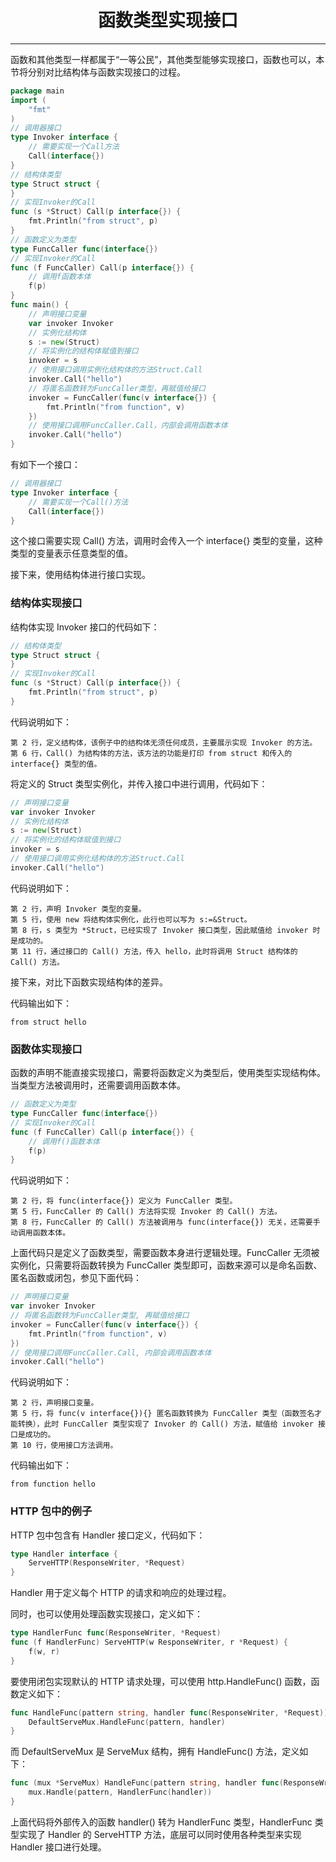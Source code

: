 <center><h1>函数类型实现接口</h1></center>

---

函数和其他类型一样都属于“一等公民”，其他类型能够实现接口，函数也可以，本节将分别对比结构体与函数实现接口的过程。

```go
package main
import (
    "fmt"
)
// 调用器接口
type Invoker interface {
    // 需要实现一个Call方法
    Call(interface{})
}
// 结构体类型
type Struct struct {
}
// 实现Invoker的Call
func (s *Struct) Call(p interface{}) {
    fmt.Println("from struct", p)
}
// 函数定义为类型
type FuncCaller func(interface{})
// 实现Invoker的Call
func (f FuncCaller) Call(p interface{}) {
    // 调用f函数本体
    f(p)
}
func main() {
    // 声明接口变量
    var invoker Invoker
    // 实例化结构体
    s := new(Struct)
    // 将实例化的结构体赋值到接口
    invoker = s
    // 使用接口调用实例化结构体的方法Struct.Call
    invoker.Call("hello")
    // 将匿名函数转为FuncCaller类型，再赋值给接口
    invoker = FuncCaller(func(v interface{}) {
        fmt.Println("from function", v)
    })
    // 使用接口调用FuncCaller.Call，内部会调用函数本体
    invoker.Call("hello")
}
```

有如下一个接口：

```go
// 调用器接口
type Invoker interface {
    // 需要实现一个Call()方法
    Call(interface{})
}
```

这个接口需要实现 Call() 方法，调用时会传入一个 interface{} 类型的变量，这种类型的变量表示任意类型的值。

接下来，使用结构体进行接口实现。

### 结构体实现接口

结构体实现 Invoker 接口的代码如下：

```go
// 结构体类型
type Struct struct {
}
// 实现Invoker的Call
func (s *Struct) Call(p interface{}) {
    fmt.Println("from struct", p)
}
```

代码说明如下：

```
第 2 行，定义结构体，该例子中的结构体无须任何成员，主要展示实现 Invoker 的方法。
第 6 行，Call() 为结构体的方法，该方法的功能是打印 from struct 和传入的 interface{} 类型的值。
```

将定义的 Struct 类型实例化，并传入接口中进行调用，代码如下：

```go
// 声明接口变量
var invoker Invoker
// 实例化结构体
s := new(Struct)
// 将实例化的结构体赋值到接口
invoker = s
// 使用接口调用实例化结构体的方法Struct.Call
invoker.Call("hello")
```

代码说明如下：

```
第 2 行，声明 Invoker 类型的变量。
第 5 行，使用 new 将结构体实例化，此行也可以写为 s:=&Struct。
第 8 行，s 类型为 *Struct，已经实现了 Invoker 接口类型，因此赋值给 invoker 时是成功的。
第 11 行，通过接口的 Call() 方法，传入 hello，此时将调用 Struct 结构体的 Call() 方法。
```

接下来，对比下函数实现结构体的差异。

代码输出如下：

```
from struct hello
```

### 函数体实现接口

函数的声明不能直接实现接口，需要将函数定义为类型后，使用类型实现结构体。当类型方法被调用时，还需要调用函数本体。

```go
// 函数定义为类型
type FuncCaller func(interface{})
// 实现Invoker的Call
func (f FuncCaller) Call(p interface{}) {
    // 调用f()函数本体
    f(p)
}
```

代码说明如下：

```
第 2 行，将 func(interface{}) 定义为 FuncCaller 类型。
第 5 行，FuncCaller 的 Call() 方法将实现 Invoker 的 Call() 方法。
第 8 行，FuncCaller 的 Call() 方法被调用与 func(interface{}) 无关，还需要手动调用函数本体。
```

上面代码只是定义了函数类型，需要函数本身进行逻辑处理。FuncCaller 无须被实例化，只需要将函数转换为 FuncCaller 类型即可，函数来源可以是命名函数、匿名函数或闭包，参见下面代码：

```go
// 声明接口变量
var invoker Invoker
// 将匿名函数转为FuncCaller类型, 再赋值给接口
invoker = FuncCaller(func(v interface{}) {
    fmt.Println("from function", v)
})
// 使用接口调用FuncCaller.Call, 内部会调用函数本体
invoker.Call("hello")
```

代码说明如下：

```
第 2 行，声明接口变量。
第 5 行，将 func(v interface{}){} 匿名函数转换为 FuncCaller 类型（函数签名才能转换），此时 FuncCaller 类型实现了 Invoker 的 Call() 方法，赋值给 invoker 接口是成功的。
第 10 行，使用接口方法调用。
```

代码输出如下：

```
from function hello
```

### HTTP 包中的例子

HTTP 包中包含有 Handler 接口定义，代码如下：

```go
type Handler interface {
    ServeHTTP(ResponseWriter, *Request)
}
```

Handler 用于定义每个 HTTP 的请求和响应的处理过程。

同时，也可以使用处理函数实现接口，定义如下：

```go
type HandlerFunc func(ResponseWriter, *Request)
func (f HandlerFunc) ServeHTTP(w ResponseWriter, r *Request) {
    f(w, r)
}
```

要使用闭包实现默认的 HTTP 请求处理，可以使用 http.HandleFunc() 函数，函数定义如下：

```go
func HandleFunc(pattern string, handler func(ResponseWriter, *Request)) {
    DefaultServeMux.HandleFunc(pattern, handler)
}
```

而 DefaultServeMux 是 ServeMux 结构，拥有 HandleFunc() 方法，定义如下：

```go
func (mux *ServeMux) HandleFunc(pattern string, handler func(ResponseWriter, *Request)) {
    mux.Handle(pattern, HandlerFunc(handler))
}
```

上面代码将外部传入的函数 handler() 转为 HandlerFunc 类型，HandlerFunc 类型实现了 Handler 的 ServeHTTP 方法，底层可以同时使用各种类型来实现 Handler 接口进行处理。
